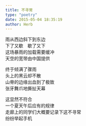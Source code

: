 ```yaml
---  
title: 不寻常  
type: "poetry"  
date: 2015-05-04 18:35:19  
author: Herb  
---  
```

雨从西边斜下到东边  
下了又歇　歇了又下  
这场暴雨的加载需要缓冲  
天空的宽带由中国提供  

终于倾满了骤雨  
头上的黑云却不散  
山脊的边缘出血到了极致  
张牙舞爪地撕扯天幕  

这显然不符合  
一个夏天午后应有的规律  
走廊上的同学们大概要记录下这不寻常  
纷纷举起手机  
